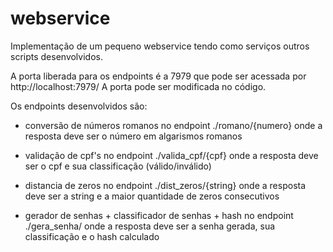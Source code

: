 # webservice

Implementação de um pequeno webservice tendo como serviços outros scripts desenvolvidos.

A porta liberada para os endpoints é a 7979 que pode ser acessada por http://localhost:7979/
A porta pode ser modificada no código.

Os endpoints desenvolvidos são:

 - conversão de números romanos no endpoint ./romano/{numero}
      onde a resposta deve ser o número em algarismos romanos

  - validação de cpf's no endpoint ./valida_cpf/{cpf}
      onde a resposta deve ser o cpf e sua classificação (válido/inválido)

  - distancia de zeros no endpoint ./dist_zeros/{string}
      onde a resposta deve ser a string e a maior quantidade de zeros consecutivos

  - gerador de senhas + classificador de senhas + hash no endpoint ./gera_senha/
      onde a resposta deve ser a senha gerada, sua classificação e o hash calculado


